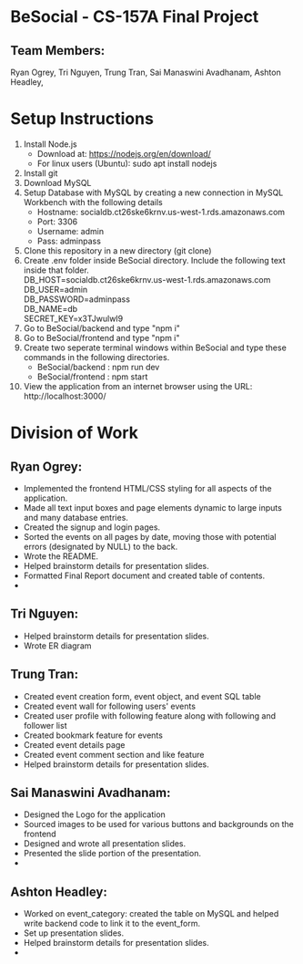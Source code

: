 # BeSocial - CS-157A Final Project

## Team Members:
Ryan Ogrey, 
Tri Nguyen, 
Trung Tran, 
Sai Manaswini Avadhanam, 
Ashton Headley,

# Setup Instructions
1. Install Node.js
   - Download at: https://nodejs.org/en/download/
   - For linux users (Ubuntu): sudo apt install nodejs
2. Install git
3. Download MySQL
3. Setup Database with MySQL by creating a new connection in MySQL Workbench with the following details
   - Hostname: socialdb.ct26ske6krnv.us-west-1.rds.amazonaws.com
   - Port: 3306
   - Username: admin
   - Pass: adminpass
4. Clone this repository in a new directory (git clone)
5. Create .env folder inside BeSocial directory. Include the following text inside that folder. <br>
   DB_HOST=socialdb.ct26ske6krnv.us-west-1.rds.amazonaws.com <br>
   DB_USER=admin <br>
   DB_PASSWORD=adminpass <br>
   DB_NAME=db <br>
   SECRET_KEY=x3TJwulwI9 <br>
6. Go to BeSocial/backend and type "npm i"
7. Go to BeSocial/frontend and type "npm i"
8. Create two seperate terminal windows within BeSocial and type these commands in the following directories.
   - BeSocial/backend : npm run dev
   - BeSocial/frontend : npm start
9. View the application from an internet browser using the URL: http://localhost:3000/

# Division of Work
## Ryan Ogrey:
* Implemented the frontend HTML/CSS styling for all aspects of the application.
* Made all text input boxes and page elements dynamic to large inputs and many database entries.
* Created the signup and login pages.
* Sorted the events on all pages by date, moving those with potential errors (designated by NULL) to the back.
* Wrote the README.
* Helped brainstorm details for presentation slides.
* Formatted Final Report document and created table of contents.
* 
## Tri Nguyen:
* Helped brainstorm details for presentation slides.
* Wrote ER diagram
## Trung Tran:
* Created event creation form, event object, and event SQL table
* Created event wall for following users' events
* Created user profile with following feature along with following and follower list
* Created bookmark feature for events
* Created event details page
* Created event comment section and like feature
* Helped brainstorm details for presentation slides.
## Sai Manaswini Avadhanam:
* Designed the Logo for the application
* Sourced images to be used for various buttons and backgrounds on the frontend
* Designed and wrote all presentation slides.
* Presented the slide portion of the presentation.
* 
## Ashton Headley:
* Worked on event_category: created the table on MySQL and helped write backend code to link it to the event_form.
* Set up presentation slides.
* Helped brainstorm details for presentation slides.
* 
